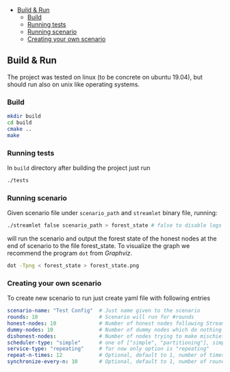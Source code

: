 - [Build & Run](#build---run)
  * [Build](#build)
  * [Running tests](#running-tests)
  * [Running scenario](#running-scenario)
  * [Creating your own scenario](#creating-your-own-scenario)

## Build & Run

The project was tested on linux (to be concrete on ubuntu 19.04), but should run also on unix like operating systems.

### Build
```bash
mkdir build
cd build
cmake ..
make
```

### Running tests
In `build` directory after building the project just run
```bash
./tests
```

### Running scenario
Given scenario file under `scenario_path` and `streamlet` binary file, running:
```bash
./streamlet false scenario_path > forest_state # false to disable logs
```
will run the scenario and output the forest state of the honest nodes at the end of scenario to the file forest_state.
To visualize the graph we recommend the program `dot` from *Graphviz*.

```bash
dot -Tpng < forest_state > forest_state.png
```

### Creating your own scenario
To create new scenario to run just create yaml file with following entries
```yml
scenario-name: "Test Config"  # Just name given to the scenario
rounds: 10                    # Scenario will run for #rounds
honest-nodes: 10              # Number of honest nodes following Streamlet protocol
dummy-nodes: 10               # Number of dummy nodes which do nothing
dishonest-nodes:              # Number of nodes trying to make mischief in the protocol
scheduler-type: "simple"      # one of ["simple", "partitioning"], simple will deliver messages from last round. Partitionig will partition the network and for #synchronize-every-n keep two subnetworks separated
service-type: "repeating"     # for now only option is "repeating"
repeat-n-times: 12            # Optional, default to 1, number of times the same node will be the epoch leader.
synchronize-every-n: 10       # Optional, default to 1, number of rounds between each synchronization time in partitioning scheduler.

```

